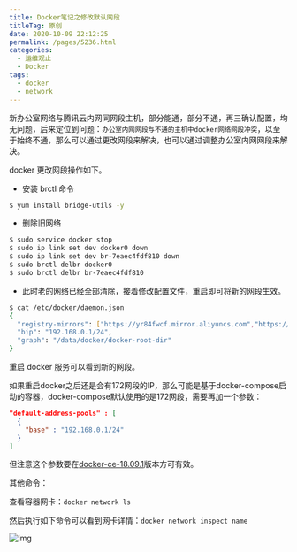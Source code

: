 ```yaml
---
title: Docker笔记之修改默认网段
titleTag: 原创
date: 2020-10-09 22:12:25
permalink: /pages/5236.html
categories:
  - 运维观止
  - Docker
tags:
  - docker
  - network
---
```


新办公室网络与腾讯云内网同网段主机，部分能通，部分不通，再三确认配置，均无问题，后来定位到问题：`办公室内网网段与不通的主机中docker网络网段冲突`，以至于始终不通，那么可以通过更改网段来解决，也可以通过调整办公室内网网段来解决。



docker 更改网段操作如下。



- 安装 brctl 命令



```sh
$ yum install bridge-utils -y
```



- 删除旧网络



```sh
$ sudo service docker stop
$ sudo ip link set dev docker0 down
$ sudo ip link set dev br-7eaec4fdf810 down
$ sudo brctl delbr docker0
$ sudo brctl delbr br-7eaec4fdf810
```



- 此时老的网络已经全部清除，接着修改配置文件，重启即可将新的网段生效。



```sh
$ cat /etc/docker/daemon.json
{
  "registry-mirrors": ["https://yr84fwcf.mirror.aliyuncs.com","https://registry.docker-cn.com"],
  "bip": "192.168.0.1/24",
  "graph": "/data/docker/docker-root-dir"
}
```



重启 docker 服务可以看到新的网段。


如果重启docker之后还是会有172网段的IP，那么可能是基于docker-compose启动的容器，docker-compose默认使用的是172网段，需要再加一个参数：

```json
"default-address-pools" : [
  {
    "base" : "192.168.0.1/24"
  }
]
```

但注意这个参数要在[docker-ce-18.09.1](https://download.docker.com/linux/centos/7/x86_64/stable/Packages/docker-ce-18.09.1-3.el7.x86_64.rpm)版本方可有效。

其他命令：

查看容器网卡：`docker network ls`

然后执行如下命令可以看到网卡详情：`docker network inspect name`


![img](http://t.eryajf.net/imgs/2021/09/a8530db9a1aeead1.jpg)
